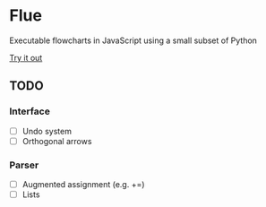 # Flue
Executable flowcharts in JavaScript using a small subset of Python

[Try it out](https://gllms.github.io/Flue)

## TODO
### Interface
* [ ] Undo system
* [ ] Orthogonal arrows
### Parser
* [ ] Augmented assignment (e.g. +=)
* [ ] Lists
